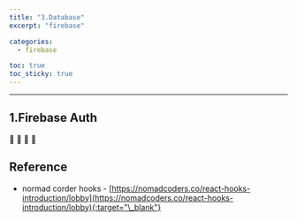 ```yaml
---
title: "3.Database"
excerpt: "firebase"

categories:
  - firebase

toc: true
toc_sticky: true
---
```


---

## 1.Firebase Auth

🔶 🔷 📌 🔑

## Reference

- normad corder hooks - [https://nomadcoders.co/react-hooks-introduction/lobby](https://nomadcoders.co/react-hooks-introduction/lobby){:target="\_blank"}
